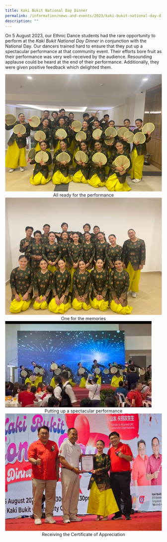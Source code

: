 ```yaml
---
title: Kaki Bukit National Day Dinner
permalink: /information/news-and-events/2023/kaki-bukit-national-day-dinner/
description: ""
---
```

<p>On 5 August 2023, our Ethnic Dance students had the rare opportunity to perform at the <i>Kaki Bukit National Day Dinner</i> in conjunction with the National Day. Our dancers trained hard to ensure that they put up a spectacular performance at that community event. Their efforts bore fruit as their performance was very well-received by the audience. Resounding applause could be heard at the end of their performance. Additionally, they were given positive feedback which delighted them.</p>

<img src="/images/Events/2023/Kaki Bukit National Day Dinner/all ready for the performance.jpeg">
<center>All ready for the performance</center>

<img src="/images/Events/2023/Kaki Bukit National Day Dinner/one for the memories.jpeg">

<center>One for the memories</center>

<img src="/images/Events/2023/Kaki Bukit National Day Dinner/putting up a spectacular performance.jpeg">

<center>Putting up a spectacular performance</center>

<img src="/images/Events/2023/Kaki Bukit National Day Dinner/receiving the certificate of appreciation.jpeg">

<center>Receiving the Certificate of Appreciation</center>